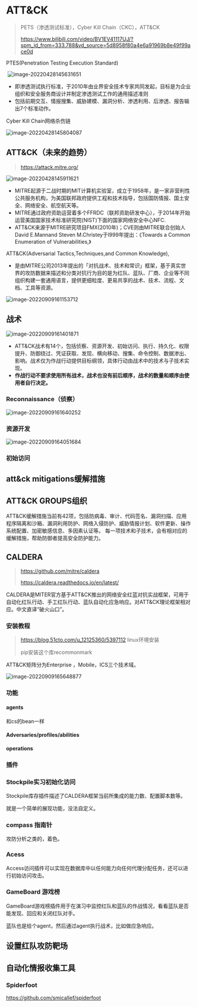 # ATT&CK

>  PETS（渗透测试标准），Cyber Kill Chain（CKC），ATT&CK
>
>  https://www.bilibili.com/video/BV1EV41117UJ/?spm_id_from=333.788&vd_source=5d8958f80a4e6a91969b8e49f99ace0d

PTES(Penetration Testing Execution Standard)

​	![image-20220428145631651](att&ck.assets/image-20220428145631651.png)

- 即渗透测试执行标准，于2010年由业界安全技术专家共同发起，目标是为企业组织和安全服务商设计并制定渗透测试工作的通用描述准则
- 包括前期交互、情报搜集、威胁建模、漏洞分析、渗透利用、后渗透、报告输出7个标准动作。

Cyber Kill Chain网络杀伤链

![image-20220428145804087](att&ck.assets/image-20220428145804087.png)

## **ATT&CK（未来的趋势）**

> https://attack.mitre.org/

![image-20220428145911621](att&ck.assets/image-20220428145911621.png)

- MITRE起源于二战时期的MIT计算机实验室，成立于1958年，是一家非营利性公共服务机构，为美国联邦政府提供工程和技术指导，包括国防情报、国土安全、网络安全、航空航天等。
- MITRE通过政府资助运营着多个FFRDC（联邦资助研发中心），于2014年开始运营美国国家技术标准研究院(NIST)下面的国家网络安全中心NFC.
- ATT&CK来源于MITRE研究项目FMX(2010年)；CVE则由MITRE联合创始人David E.Mannand Steven M.Christey于l999年提出：《Towards a Common Enumeration of Vulnerabilities,》

ATT&CK(Adversarial Tactics,Techniques,and Common Knowledge),

- 是由MITRE公司2013年提出的「对抗战术、技术和常识」框架，基于真实世界的攻防数据来描述和分类对抗行为目的是为红队、蓝队、厂商、企业等不同组织构建一套通用语言，提供更细粒度、更易共享的战术、技术、流程、文档、工具等资源。

![image-20220909161153712](att&ck.assets/image-20220909161153712.png)

## 战术

![image-20220909161401871](att&ck.assets/image-20220909161401871.png)



- ATT&CK战术有14个，包括侦察、资源开发、初始访问、执行、持久化、权限提升、防御绕过、凭证获取、发现、横向移动、搜集、命令控制、数据渗出、影响。战术仅为作战行动提供目标纲领，具体行动由战术中的技术与子技术实现。
- **作战行动不要求使用所有战术，战术也没有前后顺序，战术的数量和顺序由使用者自行决定。**

### Reconnaissance（侦察）

![image-20220909161640252](att&ck.assets/image-20220909161640252.png)



### 资源开发

![image-20220909164051684](att&ck.assets/image-20220909164051684.png)

### 初始访问

## att&ck mitigations缓解措施

## ATT&CK GROUPS组织

ATT&CK缓解措施当前有42项，包括防病毒、审计、代码签名、漏洞扫描、应用程序隔离和沙箱、漏洞利用防护、网络入侵防护、威胁情报计划、软件更新、操作系统配置、加密敏感信息、多因素认证等。
每一项技术和子技术，会有相对应的缓解措施，帮助防御者提高安全防护能力。

## CALDERA

> https://github.com/mitre/caldera
>
> https://caldera.readthedocs.io/en/latest/

CALDERA是MITER官方基于ATT&CK推出的网络安全红蓝对抗实战框架，可用于自动化红队行动、手工红队行动、蓝队自动化应急响应。对ATT&CK理论框架相对应。中文直译“破火山口”。

### 安装教程

> https://blog.51cto.com/u_12125360/5397112 linux环境安装
>
> pip安装这个库recommonmark

ATT&CK矩阵分为Enterprise ，Mobile，ICS三个技术域。

![image-20220909165648877](att&ck.assets/image-20220909165648877.png)

### 功能

#### agents

和cs的bean一样

#### Adversaries/profiles/abilities

#### operations

### 插件

### Stockpile实习初始化访问

Stockpile库存插件描述了CALDERA框架当前所集成的能力数、配置脚本数等。

就是一个简单的展现功能，没法自定义。

### compass 指南针

攻防分析之类的，着色。

### Acess

Access访问插件可以实现在数据库中以任何能力向任何代理分配任务，还可以进行初始访问攻击。

### GameBoard 游戏榜

GameBoard游戏榜插件用于在演习中监控红队和蓝队的作战情况，看看蓝队是否能发现、回应和关闭红队对手。

蓝队也是给个agent，然后通过agent执行战术，比如做应急响应。

## 设置红队攻防靶场

## 自动化情报收集工具

### Spiderfoot

https://github.com/smicallef/spiderfoot



